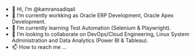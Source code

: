 - 👋 Hi, I’m @kamransadiqali
- 👀 I’m currently workking as Oracle ERP Development, Oracle Apex Development.
- 🌱 I’m currently learning Test Automation (Selenium & Playwright).
- 💞️ I’m looking to collaborate on DevOps/Cloud Engineering, Linux System Administration and Data Analytics (Power BI & Tableau).
- 📫 How to reach me ...

<!---
kamransadiqali/kamransadiqali is a ✨ special ✨ repository because its `README.md` (this file) appears on your GitHub profile.
You can click the Preview link to take a look at your changes.
--->
